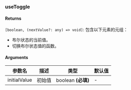 ### useToggle

#### Returns
`[boolean, (nextValue?: any) => void]`: 包含以下元素的元组：
- 布尔状态的当前值。
- 切换布尔状态值的函数。

#### Arguments
|参数名|描述|类型|默认值|
|---|---|---|---|
|initialValue|初始值|boolean  **(必填)**|-|